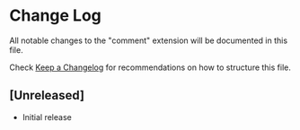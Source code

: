 # Change Log

All notable changes to the "comment" extension will be documented in this file.

Check [Keep a Changelog](http://keepachangelog.com/) for recommendations on how to structure this file.

## [Unreleased]

- Initial release